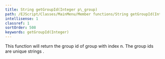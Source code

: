 ```yaml
---
title: String getGroupId(Integer p\_group)
path: /EJScript/Classes/MainMenu/Member functions/String getGroupId(Integer p_group)
intellisense: 1
classref: 1
sortOrder: 508
keywords: getGroupId(Integer)
---
```



This function will return the group id of group with index n. The group ids are unique strings .


